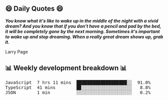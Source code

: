 ## 😄 Daily Quotes 😄

_**You know what it's like to wake up in the middle of the night with a vivid dream? And you know that if you don't have a pencil and pad by the bed, it will be completely gone by the next morning. Sometimes it's important to wake up and stop dreaming. When a really great dream shows up, grab it.**_

Larry Page



## 📊 Weekly development breakdown 📊

<pre>JavaScript  7 hrs 11 mins  ███████████████████░░  91.0%
TypeScript  41 mins        █▊░░░░░░░░░░░░░░░░░░░   8.8%
JSON        1 min          ░░░░░░░░░░░░░░░░░░░░░   0.2%</pre>